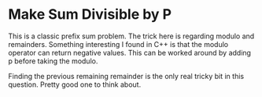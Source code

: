 # Make Sum Divisible by P

This is a classic prefix sum problem. The trick here is regarding modulo and remainders. Something interesting I found in C++ is that the modulo operator can return negative values. This can be worked around by adding p before taking the modulo.

Finding the previous remaining remainder is the only real tricky bit in this question. Pretty good one to think about.
